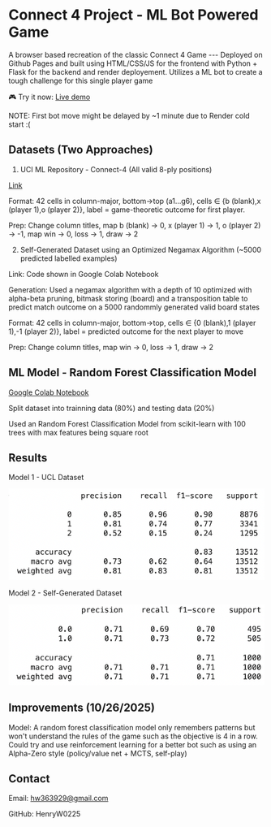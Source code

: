 # Connect 4 Project - ML Bot Powered Game

A browser based recreation of the classic Connect 4 Game --- Deployed on Github Pages and built using HTML/CSS/JS for the frontend with Python + Flask for the backend and render deployement. Utilizes a ML bot to create a tough challenge for this single player game

🎮 Try it now: [Live demo](https://henryw0225.github.io/Connect-4-Project) 

NOTE: First bot move might be delayed by ~1 minute due to Render cold start :(

## Datasets (Two Approaches)
1) UCI ML Repository - Connect-4 (All valid 8-ply positions)

[Link](https://archive.ics.uci.edu/dataset/26/connect+4)

Format: 42 cells in column-major, bottom→top (a1…g6), cells ∈ {b (blank),x (player 1),o (player 2)}, label = game-theoretic outcome for first player. 

Prep: Change column titles, map b (blank) -> 0, x (player 1) -> 1, o (player 2) -> -1, map win -> 0, loss -> 1, draw -> 2

2) Self-Generated Dataset using an Optimized Negamax Algorithm (~5000 predicted labelled examples)

Link: Code shown in Google Colab Notebook 

Generation: Used a negamax algorithm with a depth of 10 optimized with alpha-beta pruning, bitmask storing (board) and a transposition table to predict match outcome on a 5000 randommly generated valid board states

Format: 42 cells in column-major, bottom->top, cells ∈ {0 (blank),1 (player 1),-1 (player 2)}, label = predicted outcome for the next player to move

Prep: Change column titles, map win -> 0, loss -> 1, draw -> 2

## ML Model - Random Forest Classification Model

[Google Colab Notebook](https://colab.research.google.com/drive/1as3zdlM8M4ib0DaZYNVKM8N6XbAr73SA?usp=sharing)

Split dataset into trainning data (80%) and testing data (20%)

Used an Random Forest Classification Model from scikit-learn with 100 trees with max features being square root

## Results

Model 1 - UCL Dataset

![Game screenshot](assets/Model1Results.png)

Model 2 - Self-Generated Dataset

![Game screenshot](assets/Model2Results.png)

## Improvements (10/26/2025)

Model: A random forest classification model only remembers patterns but won't understand the rules of the game such as the objective is 4 in a row. Could try and use reinforcement learning for a better bot such as using an Alpha-Zero style (policy/value net + MCTS, self-play)

## Contact
Email: hw363929@gmail.com

GitHub: HenryW0225

